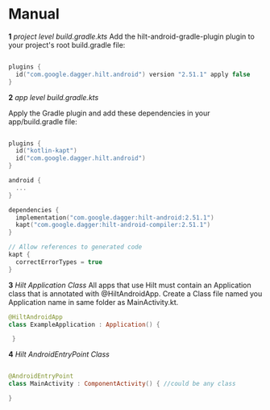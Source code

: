 # Manual

**1** _project level build.gradle.kts_
Add the hilt-android-gradle-plugin plugin to your project's root build.gradle file: 

```kotlin

plugins {
  id("com.google.dagger.hilt.android") version "2.51.1" apply false
}
```

**2** _app level build.gradle.kts_

Apply the Gradle plugin and add these dependencies in your app/build.gradle file:

```kotlin

plugins {
  id("kotlin-kapt")
  id("com.google.dagger.hilt.android")
}

android {
  ...
}

dependencies {
  implementation("com.google.dagger:hilt-android:2.51.1")
  kapt("com.google.dagger:hilt-android-compiler:2.51.1")
}

// Allow references to generated code
kapt {
  correctErrorTypes = true
}

```

**3** _Hilt Application Class_
All apps that use Hilt must contain an Application class that is annotated with @HiltAndroidApp.
Create a Class file named you Application name in same folder as MainActivity.kt.

```kotlin
@HiltAndroidApp
class ExampleApplication : Application() { 

 }
```

**4** _Hilt AndroidEntryPoint Class_

```kotlin

@AndroidEntryPoint
class MainActivity : ComponentActivity() { //could be any class

}
```
